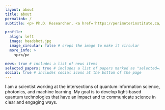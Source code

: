 ```yaml
---
layout: about
title: about
permalink: /
subtitle: <p> Ph.D. Researcher, <a href='https://perimeterinstitute.ca/perimeter-institute-quantum-intelligence-lab-piquil'>Perimeter Institute Quantum Intelligence Lab</a>. </p> <p> Technical Lead, <a href='https://www.ki3photonics.com/'>Ki3 Photonics Technologies</a>. </p> 

profile:
  align: left
  image: headshot.jpg
  image_circular: false # crops the image to make it circular
  more_info: >
    <p></p>

news: true # includes a list of news items
selected_papers: true # includes a list of papers marked as "selected={true}"
social: true # includes social icons at the bottom of the page
---
```


I am a scientist working at the intersections of quantum information science, photonics, and machine learning. My goal is to develop light-based quantum technologies that have an impact and to communicate science in clear and engaging ways.
